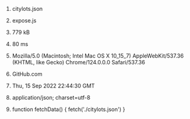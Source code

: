 1. citylots.json

2. expose.js

3. 779 kB

4. 80 ms

5. Mozilla/5.0 (Macintosh; Intel Mac OS X 10_15_7) AppleWebKit/537.36 (KHTML, like Gecko) Chrome/124.0.0.0 Safari/537.36

6. GitHub.com

7. Thu, 15 Sep 2022 22:44:30 GMT

8. application/json; charset=utf-8

9. function fetchData() {
  fetch('./citylots.json')
}
